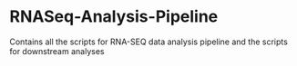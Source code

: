 # RNASeq-Analysis-Pipeline
Contains all the scripts for RNA-SEQ data analysis pipeline and the scripts for downstream analyses
